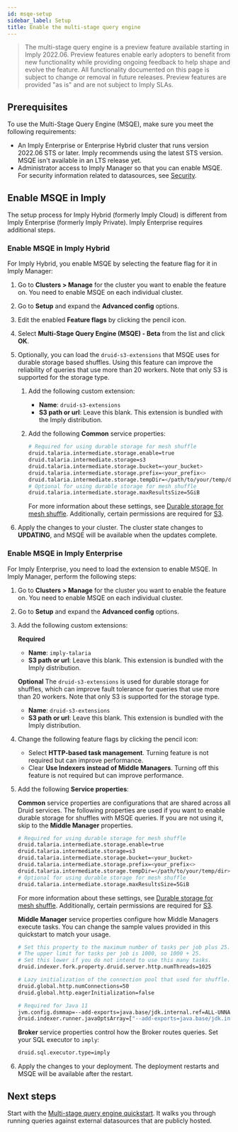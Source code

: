 ```yaml
---
id: msqe-setup
sidebar_label: Setup
title: Enable the multi-stage query engine
---
```


> The multi-stage query engine is a preview feature available starting in Imply 2022.06. Preview features enable early adopters to benefit from new functionality while providing ongoing feedback to help shape and evolve the feature. All functionality documented on this page is subject to change or removal in future releases. Preview features are provided "as is" and are not subject to Imply SLAs.

## Prerequisites

To use the Multi-Stage Query Engine (MSQE), make sure you meet the following requirements:

- An Imply Enterprise or Enterprise Hybrid cluster that runs version 2022.06 STS or later. Imply recommends using the latest STS version. MSQE isn't available in an LTS release yet. 
- Administrator access to Imply Manager so that you can enable MSQE. For security information related to datasources, see [Security](./msqe-advanced-configs.md#security).


## Enable MSQE in Imply

The setup process for Imply Hybrid (formerly Imply Cloud) is different from Imply Enterprise (formerly Imply Private). Imply Enterprise requires additional steps.

### Enable MSQE in Imply Hybrid

For Imply Hybrid, you enable MSQE by selecting the feature flag for it in Imply Manager: 

1. Go to **Clusters > Manage** for the cluster you want to enable the feature on. You need to enable MSQE on each individual cluster.
2. Go to **Setup** and expand the **Advanced config** options.
3. Edit the enabled **Feature flags** by clicking the pencil icon.
4. Select **Multi-Stage Query Engine (MSQE) - Beta** from the list and click **OK**.
5. Optionally, you can load the `druid-s3-extensions` that MSQE uses for durable storage based shuffles. Using this feature can improve the reliability of queries that use more than 20 workers. Note that only S3 is supported for the storage type.
   1. Add the following custom extension:
      - **Name**: `druid-s3-extensions` 
      - **S3 path or url**: Leave this blank. This extension is bundled with the Imply distribution.
   2. Add the following **Common** service properties: 
     
        ```bash
        # Required for using durable storage for mesh shuffle
        druid.talaria.intermediate.storage.enable=true
        druid.talaria.intermediate.storage=s3
        druid.talaria.intermediate.storage.bucket=<your_bucket>
        druid.talaria.intermediate.storage.prefix=<your_prefix<>
        druid.talaria.intermediate.storage.tempDir=</path/to/your/temp/dir>
        # Optional for using durable storage for mesh shuffle
        druid.talaria.intermediate.storage.maxResultsSize=5GiB
        ```
   
      For more information about these settings, see [Durable storage for mesh shuffle](./msqe-advanced-configs.md#durable-storage-for-mesh-shuffle). Additionally, certain permissions are required for [S3](./msqe-advanced-configs.md#s3).

6. Apply the changes to your cluster. The cluster state changes to **UPDATING**, and MSQE will be available when the updates complete.

### Enable MSQE in Imply Enterprise

For Imply Enterprise, you need to load the extension to enable MSQE. In Imply Manager, perform the following steps:

1. Go to **Clusters > Manage** for the cluster you want to enable the feature on. You need to enable MSQE on each individual cluster.
2. Go to **Setup** and expand the **Advanced config** options.
3. Add the following custom extensions:

   **Required**
   - **Name**: `imply-talaria`
   - **S3 path or url**: Leave this blank. This extension is bundled with the Imply distribution.

   **Optional**
   The `druid-s3-extensions` is used for durable storage for shuffles, which can improve fault tolerance for queries that use more than 20 workers. Note that only S3 is supported for the storage type.
   - **Name**: `druid-s3-extensions`
   - **S3 path or url**: Leave this blank. This extension is bundled with the Imply distribution.

4. Change the following feature flags by clicking the pencil icon:

   - Select **HTTP-based task management**. Turning feature is not required but can improve performance.
   - Clear **Use Indexers instead of Middle Managers**. Turning off this feature is not required but can improve performance.

5. Add the following **Service properties**:

   **Common** service properties are configurations that are shared across all Druid services. The following properties are used if you want to enable durable storage for shuffles with MSQE queries. If you are not using it, skip to the **Middle Manager** properties.

   ```bash
   # Required for using durable storage for mesh shuffle
   druid.talaria.intermediate.storage.enable=true
   druid.talaria.intermediate.storage=s3
   druid.talaria.intermediate.storage.bucket=<your_bucket>
   druid.talaria.intermediate.storage.prefix=<your_prefix<>
   druid.talaria.intermediate.storage.tempDir=</path/to/your/temp/dir>
   # Optional for using durable storage for mesh shuffle
   druid.talaria.intermediate.storage.maxResultsSize=5GiB
   ```
   
   For more information about these settings, see [Durable storage for mesh shuffle](./msqe-advanced-configs.md#durable-storage-for-mesh-shuffle). Additionally, certain permissions are required for [S3](./msqe-advanced-configs.md#s3).

   **Middle Manager** service properties configure how Middle Managers execute tasks. You can change the sample values provided in this quickstart to match your usage.

   ```bash
   # Set this property to the maximum number of tasks per job plus 25.
   # The upper limit for tasks per job is 1000, so 1000 + 25.
   # Set this lower if you do not intend to use this many tasks.
   druid.indexer.fork.property.druid.server.http.numThreads=1025
   
   # Lazy initialization of the connection pool that used for shuffle.
   druid.global.http.numConnections=50
   druid.global.http.eagerInitialization=false
   
   # Required for Java 11
   jvm.config.dsmmap=--add-exports=java.base/jdk.internal.ref=ALL-UNNAMED
   druid.indexer.runner.javaOptsArray=["--add-exports=java.base/jdk.internal.ref=ALL-UNNAMED"]
   ```

   **Broker** service properties control how the Broker routes queries. Set your SQL executor to `imply`:

   ```bash
   druid.sql.executor.type=imply
   ```

6. Apply the changes to your deployment. The deployment restarts and MSQE will be available after the restart.

## Next steps

Start with the [Multi-stage query engine quickstart](./msqe-quickstart.md). It walks you through running queries against external datasources that are publicly hosted.
